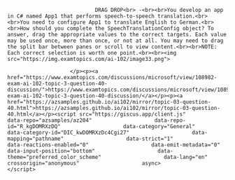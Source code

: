 <p class="card-text">
							
								DRAG DROP<br> -<br><br>You develop an app in C# named App1 that performs speech-to-speech translation.<br><br>You need to configure App1 to translate English to German.<br><br>How should you complete the SpeechTranslationConfig object? To answer, drag the appropriate values to the correct targets. Each value may be used once, more than once, or not at all. You may need to drag the split bar between panes or scroll to view content.<br><br>NOTE: Each correct selection is worth one point.<br><br><img src="https://img.examtopics.com/ai-102/image33.png">
							
						</p><p><a href="https://www.examtopics.com/discussions/microsoft/view/108982-exam-ai-102-topic-3-question-40-discussion/">https://www.examtopics.com/discussions/microsoft/view/108982-exam-ai-102-topic-3-question-40-discussion/</a></p><p><a href="https://azsamples.github.io/ai102/mirror/topic-03-question-40.html">https://azsamples.github.io/ai102/mirror/topic-03-question-40.html</a></p><script src="https://giscus.app/client.js"                    data-repo="azsamples/az204"                    data-repo-id="R_kgDOMRXzDQ"                    data-category="General"                    data-category-id="DIC_kwDOMRXzDc4Cgi27"                    data-mapping="pathname"                    data-strict="1"                    data-reactions-enabled="0"                    data-emit-metadata="0"                    data-input-position="bottom"                    data-theme="preferred_color_scheme"                    data-lang="en"                    crossorigin="anonymous"                    async>                    </script>